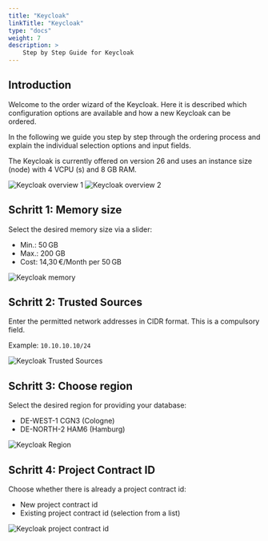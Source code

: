 ```yaml
---
title: "Keycloak"
linkTitle: "Keycloak"
type: "docs"
weight: 7
description: >
    Step by Step Guide for Keycloak
---
```


## Introduction

Welcome to the order wizard of the Keycloak. Here it is described which configuration options are available and how a new Keycloak can be ordered.

In the following we guide you step by step through the ordering process and explain the individual selection options and input fields.

The Keycloak is currently offered on version 26 and uses an instance size (node) with 4 VCPU (s) and 8 GB RAM.

![Keycloak overview 1](../img/keycloak-overview1.png)
![Keycloak overview 2](../img/keycloak-overview2.png)

## Schritt 1: Memory size

Select the desired memory size via a slider:

- Min.: 50 GB
- Max.: 200 GB
- Cost: 14,30 €/Month per 50 GB

![Keycloak memory](../img/keycloak-storage.png)

## Schritt 2: Trusted Sources

Enter the permitted network addresses in CIDR format.
This is a compulsory field.

Example:
`10.10.10.10/24`

![Keycloak Trusted Sources](../img/keycloak-sources.png)

## Schritt 3: Choose region

Select the desired region for providing your database:

- DE-WEST-1 CGN3 (Cologne)
- DE-NORTH-2 HAM6 (Hamburg)

![Keycloak Region](../img/keycloak-regions.png)

## Schritt 4: Project Contract ID

Choose whether there is already a project contract id:

- New project contract id
- Existing project contract id (selection from a list)

![Keycloak project contract id](../img/keycloak-existing-project.png)
